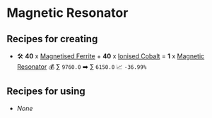 # Magnetic Resonator

## Recipes for creating

* 🛠️ **40** x [Magnetised Ferrite](<Magnetised Ferrite.md>) + **40** x [Ionised Cobalt](<Ionised Cobalt.md>) = **1** x [Magnetic Resonator](<Magnetic Resonator.md>) 💰 ∑ `9760.0` ➡️ ∑ `6150.0` 📈 `-36.99%`


## Recipes for using

* _None_
